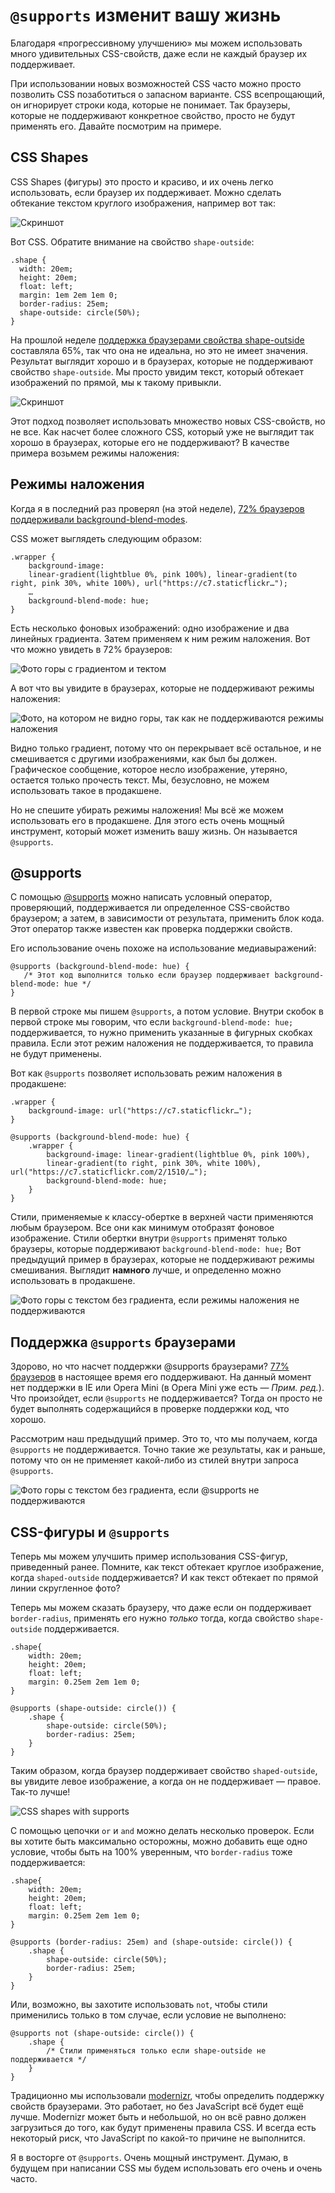 # `@supports` изменит вашу жизнь

Благодаря «прогрессивному улучшению» мы можем использовать много удивительных CSS-свойств, даже если не каждый браузер их поддерживает.

При использовании новых возможностей CSS часто можно просто позволить CSS позаботиться о запасном варианте. CSS всепрощающий, он игнорирует строки кода, которые не понимает. Так браузеры, которые не поддерживают конкретное свойство, просто не будут применять его. Давайте посмотрим на примере.


## CSS Shapes

CSS Shapes (фигуры) это просто и красиво, и их очень легко использовать, если браузер их поддерживает. Можно сделать обтекание текстом круглого изображения, например вот так:

![Скриншот][Обтекание текстом круглого изображения]

Вот CSS. Обратите внимание на свойство `shape-outside`:
    
    .shape {
      width: 20em;
      height: 20em;
      float: left;
      margin: 1em 2em 1em 0;
      border-radius: 25em;
      shape-outside: circle(50%);
    }
 
На прошлой неделе [поддержка браузерами свойства shape-outside][2] составляла 65%, так что она не идеальна, но это не имеет значения. Результат выглядит хорошо и в браузерах, которые не поддерживают свойство `shape-outside`. Мы просто увидим текст, который обтекает изображений по прямой, мы к такому привыкли. 

![Скриншот][Текст обтекает изображение по прямой]

Этот подход позволяет использовать множество новых CSS-свойств, но не все. Как насчет более сложного CSS, который уже не выглядит так хорошо в браузерах, которые его не поддерживают? В качестве примера возьмем режимы наложения:


## Режимы наложения

Когда я в последний раз проверял (на этой неделе), [72% браузеров поддерживали background-blend-modes][4].

CSS может выглядеть следующим образом:
    
    .wrapper {
        background-image: 
        linear-gradient(lightblue 0%, pink 100%), linear-gradient(to right, pink 30%, white 100%), url("https://c7.staticflickr…"); 
        …
        background-blend-mode: hue;
    }

Есть несколько фоновых изображений: одно изображение и два линейных градиента. Затем применяем к ним режим наложения. Вот что можно увидеть в 72% браузеров:

![Фото горы с градиентом и тектом][5]

А вот что вы увидите в браузерах, которые не поддерживают режимы наложения:

![Фото, на котором не видно горы, так как не поддерживаются режимы наложения][6]
  
Видно только градиент, потому что он перекрывает всё остальное, и не смешивается с другими изображениями, как был бы должен. Графическое сообщение, которое несло изображение, утеряно, остается только прочесть текст. Мы, безусловно, не можем использовать такое в продакшене.

Но не спешите убирать режимы наложения! Мы всё же можем использовать его в продакшене. Для этого есть очень мощный инструмент, который может изменить вашу жизнь. Он называется `@supports`.


## @supports

С помощью [@supports][7] можно написать условный оператор, проверяющий, поддерживается ли определенное CSS-свойство браузером; а затем, в зависимости от результата, применить блок кода. Этот оператор также известен как проверка поддержки свойств.

Его использование очень похоже на использование медиавыражений:
    
    @supports (background-blend-mode: hue) {
       /* Этот код выполнится только если браузер поддерживает background-blend-mode: hue */
    }

В первой строке мы пишем `@supports`, а потом  условие. Внутри скобок в первой строке мы говорим, что если `background-blend-mode: hue;` поддерживается, то нужно применить указанные в фигурных скобках правила. Если этот режим наложения не поддерживается, то правила не будут применены.

Вот как `@supports` позволяет использовать режим наложения в продакшене:
    
    .wrapper {
        background-image: url("https://c7.staticflickr…");  
    }

    @supports (background-blend-mode: hue) {
        .wrapper {
            background-image: linear-gradient(lightblue 0%, pink 100%),
            linear-gradient(to right, pink 30%, white 100%), url("https://c7.staticflickr.com/2/1510/…");  
            background-blend-mode: hue;
        }
    }

Стили, применяемые к классу-обертке в верхней части применяются любым браузером. Все они как минимум отобразят фоновое изображение. Стили обертки внутри `@supports` применят только браузеры, которые поддерживают `background-blend-mode: hue;` Вот предыдущий пример в браузерах, которые не поддерживают режимы смешивания. Выглядит **намного** лучше, и определенно можно использовать в продакшене.

![Фото горы с текстом без градиента, если режимы наложения не поддерживаются][8]  


## Поддержка `@supports` браузерами

Здорово, но что насчет поддержки @supports браузерами? [77% браузеров][9] в настоящее время его поддерживают. На данный момент нет поддержки в IE или Opera Mini (в Opera Mini уже есть — _Прим. ред._). Что произойдет, если `@supports` не поддерживается? Тогда он просто не будет выполнять содержащийся в проверке поддержки код, что хорошо.

Рассмотрим наш предыдущий пример. Это то, что мы получаем, когда `@supports` не поддерживается. Точно такие же результаты, как и раньше, потому что он не применяет какой-либо из стилей внутри запроса `@supports`.

![Фото горы с текстом без градиента, если @supports не поддерживаются][10]


## CSS-фигуры и `@supports`

Теперь мы можем улучшить пример использования CSS-фигур, приведенный ранее. Помните, как текст обтекает круглое изображение, когда `shaped-outside` поддерживается? И как текст обтекает по прямой линии скругленное фото?

Теперь мы можем сказать браузеру, что даже если он поддерживает `border-radius`, применять его нужно _только_ тогда, когда свойство `shape-outside` поддерживается.

    .shape{
        width: 20em;
        height: 20em;
        float: left;
        margin: 0.25em 2em 1em 0;
    }

    @supports (shape-outside: circle()) {
        .shape {
            shape-outside: circle(50%);
            border-radius: 25em;
        }    
    }

Таким образом, когда браузер поддерживает свойство `shaped-outside`, вы увидите левое изображение, а когда он не поддерживает — правое. Так-то лучше!

![CSS shapes with supports][11]

С помощью цепочки `or` и `and` можно делать несколько проверок. Если вы хотите быть максимально осторожны, можно добавить еще одно условие, чтобы быть на 100% уверенным, что `border-radius` тоже поддерживается:
    
    .shape{
        width: 20em;
        height: 20em;
        float: left;
        margin: 0.25em 2em 1em 0;
    }

    @supports (border-radius: 25em) and (shape-outside: circle()) {
        .shape {
            shape-outside: circle(50%);
            border-radius: 25em;
        }    
    }

Или, возможно, вы захотите использовать `not`, чтобы стили применились только в том случае, если условие не выполнено:
    
    @supports not (shape-outside: circle()) {
        .shape {
            /* Стили применяться только если shape-outside не поддерживается */
        }    
    }

Традиционно мы использовали [modernizr][12], чтобы определить поддержку свойств браузерами. Это работает, но без JavaScript всё будет ещё лучше. Modernizr может быть и небольшой, но он всё равно должен загрузиться до того, как будут применены правила CSS. И всегда есть некоторый риск, что JavaScript по какой-то причине не выполнится.

Я в восторге от `@supports`. Очень мощный инструмент. Думаю, в будущем при написании CSS мы будем использовать его очень и очень часто.

 
[2]: http://caniuse.com/#search=shape-outside
[4]: http://caniuse.com/#search=background-blend-mode
[7]: https://developer.mozilla.org/en/docs/Web/CSS/@supports
[9]: http://caniuse.com/#search=%40supports
[12]: https://modernizr.com/


[Обтекание текстом круглого изображения]: img/css-shapes-sm.png "Обтекание текстом круглого изображения"
[Текст обтекает изображение по прямой]: img/css-shapes-fallback.png "Текст обтекает изображение по прямой"
[5]: img/blends-working-sm.png
[6]: img/blends-not-supported-sm.png "Blends modes not supported"
[8]: img/blend-modes-supports-small.jpeg
[10]: img/css-shapes-supports-fallback.small.jpeg
[11]: img/shapes-side-by-side-sm.png "CSS shapes with supports"
